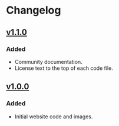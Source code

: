 # Changelog

## [v1.1.0](https://github.com/willtheorangeguy/Nginx-File-Directory/releases/tag/v1.1.0)

### Added

- Community documentation.
- License text to the top of each code file.

## [v1.0.0](https://github.com/willtheorangeguy/Nginx-File-Directory/releases/tag/v1.0.0)

### Added

- Initial website code and images.
